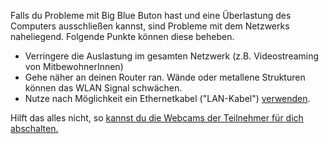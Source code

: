 Falls du Probleme mit Big Blue Buton hast und eine Überlastung des Computers ausschließen kannst, sind Probleme mit dem Netzwerks naheliegend. Folgende Punkte können diese beheben.
* Verringere die Auslastung im gesamten Netzwerk (z.B. Videostreaming von MitbewohnerInnen)
* Gehe näher an deinen Router ran. Wände oder metallene Strukturen können das WLAN Signal schwächen.
* Nutze nach Möglichkeit ein Ethernetkabel ("LAN-Kabel") [verwenden](https://static.tp-link.com/res/upfile/faq/20160111030609.jpg).


Hilft das alles nicht, so [kannst du die Webcams der Teilnehmer für dich abschalten.](disable_video.md)
